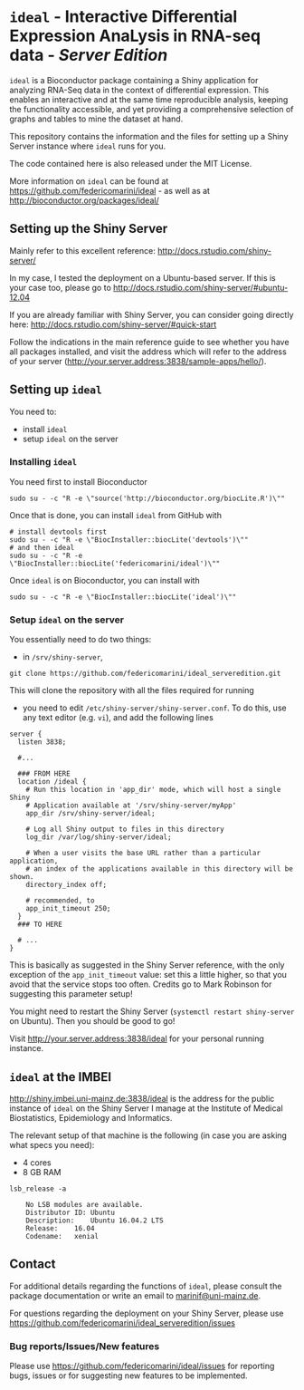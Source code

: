 # `ideal` - Interactive Differential Expression AnaLysis in RNA-seq data - *Server Edition*

`ideal` is a Bioconductor package containing a Shiny application for
analyzing RNA-Seq data in the context of differential expression. This enables an 
interactive and at the same time reproducible analysis, keeping the functionality accessible, 
and yet providing a comprehensive selection of graphs and tables to mine the dataset
at hand.

This repository contains the information and the files for setting up a Shiny Server instance
where `ideal` runs for you.

The code contained here is also released under the MIT License.

More information on `ideal` can be found at https://github.com/federicomarini/ideal - as well as at
http://bioconductor.org/packages/ideal/

## Setting up the Shiny Server

Mainly refer to this excellent reference: http://docs.rstudio.com/shiny-server/

In my case, I tested the deployment on a Ubuntu-based server. If this is your case too, please go to
http://docs.rstudio.com/shiny-server/#ubuntu-12.04

If you are already familiar with Shiny Server, you can consider going directly here: 
http://docs.rstudio.com/shiny-server/#quick-start

Follow the indications in the main reference guide to see whether you have all packages installed, 
and visit the address which will refer to the address of your server 
(http://your.server.address:3838/sample-apps/hello/). 




## Setting up `ideal`

You need to:

- install `ideal`
- setup `ideal` on the server

### Installing `ideal`

You need first to install Bioconductor

```
sudo su - -c "R -e \"source('http://bioconductor.org/biocLite.R')\""
```

Once that is done, you can install `ideal` from GitHub with

```
# install devtools first
sudo su - -c "R -e \"BiocInstaller::biocLite('devtools')\""
# and then ideal
sudo su - -c "R -e \"BiocInstaller::biocLite('federicomarini/ideal')\""
```

Once `ideal` is on Bioconductor, you can install with

```
sudo su - -c "R -e \"BiocInstaller::biocLite('ideal')\""
```


### Setup `ideal` on the server

You essentially need to do two things:

- in `/srv/shiny-server`, 

```
git clone https://github.com/federicomarini/ideal_serveredition.git
```

This will clone the repository with all the files required for running

- you need to edit `/etc/shiny-server/shiny-server.conf`. To do this, use any text editor (e.g. `vi`),
and add the following lines 

```
server {
  listen 3838;

  #...

  ### FROM HERE
  location /ideal {
    # Run this location in 'app_dir' mode, which will host a single Shiny
    # Application available at '/srv/shiny-server/myApp'
    app_dir /srv/shiny-server/ideal;

    # Log all Shiny output to files in this directory
    log_dir /var/log/shiny-server/ideal;

    # When a user visits the base URL rather than a particular application,
    # an index of the applications available in this directory will be shown.
    directory_index off;

    # recommended, to
    app_init_timeout 250;
  }
  ### TO HERE

  # ...
}
```

This is basically as suggested in the Shiny Server reference, with the only exception of the 
`app_init_timeout` value: set this a little higher, so that you avoid that the service stops too often.
Credits go to Mark Robinson for suggesting this parameter setup!


You might need to restart the Shiny Server (`systemctl restart shiny-server` on Ubuntu). Then you should 
be good to go!

Visit http://your.server.address:3838/ideal for your personal running instance.


## `ideal` at the IMBEI

http://shiny.imbei.uni-mainz.de:3838/ideal is the address for the public instance of `ideal` on the 
Shiny Server I manage at the Institute of Medical Biostatistics, Epidemiology and Informatics.

The relevant setup of that machine is the following (in case you are asking what specs you need):

- 4 cores
- 8 GB RAM

```
lsb_release -a

	No LSB modules are available.
	Distributor ID:	Ubuntu
	Description:	Ubuntu 16.04.2 LTS
	Release:	16.04
	Codename:	xenial
```





## Contact

For additional details regarding the functions of `ideal`, please consult the package documentation or 
write an email to marinif@uni-mainz.de. 

For questions regarding the deployment on your Shiny Server, please use 
https://github.com/federicomarini/ideal_serveredition/issues


### Bug reports/Issues/New features

Please use https://github.com/federicomarini/ideal/issues for reporting bugs, issues or for 
suggesting new features to be implemented.



